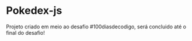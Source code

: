 # Pokedex-js

Projeto criado em meio ao desafio #100diasdecodigo, será concluido até o final do desafio!

